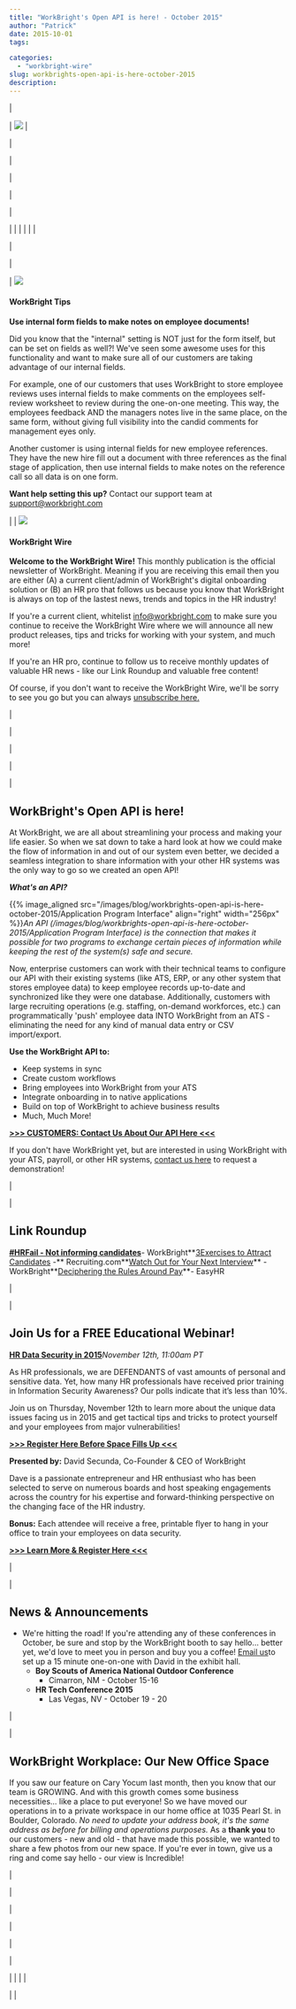 ```yaml
---
title: "WorkBright's Open API is here! - October 2015"
author: "Patrick"
date: 2015-10-01
tags:

categories:
  - "workbright-wire"
slug: workbrights-open-api-is-here-october-2015
description: 
---
```

| <!-- // Begin Template Header \ -->

| <!-- // Begin Module: Standard Header Image \ --> ![](/images/blog/workbrights-open-api-is-here-october-2015/Newsletter_Header.png) <!-- // End Module: Standard Header Image \ --> |

<!-- // End Template Header \ --> |
| <!-- // Begin Template Body \ -->

|<!-- // Begin Sidebar \ --> 

| <!-- // Begin Module: Social Block with Icons \ -->

| 

| |
| |
| | 
<!-- // End Module: Social Block with Icons \ -->
 |

 |

<!-- // Begin Module: Top Image with Content \ -->

| ![](/images/blog/workbrights-open-api-is-here-october-2015/did_you_know.png)

#### WorkBright Tips
**Use internal form fields to make notes on employee documents!**   
  
Did you know that the "internal" setting is NOT just for the form itself, but can be set on fields as well?! We've seen some awesome uses for this functionality and want to make sure all of our customers are taking advantage of our internal fields.  
  
For example, one of our customers that uses WorkBright to store employee reviews uses internal fields to make comments on the employees self-review worksheet to review during the one-on-one meeting. This way, the employees feedback AND the managers notes live in the same place, on the same form, without giving full visibility into the candid comments for management eyes only.  
  
Another customer is using internal fields for new employee references. They have the new hire fill out a document with three references as the final stage of application, then use internal fields to make notes on the reference call so all data is on one form.  
  
**Want help setting this up?** Contact our support team at [support@workbright.com](mailto:support@workbright.com)  
  

 |
| ![](/images/blog/workbrights-open-api-is-here-october-2015/newslettter_icon.png)

#### WorkBright Wire
**Welcome to the WorkBright Wire!** This monthly publication is the official newsletter of WorkBright. Meaning if you are receiving this email then you are either (A) a current client/admin of WorkBright's digital onboarding solution or (B) an HR pro that follows us because you know that WorkBright is always on top of the lastest news, trends and topics in the HR industry!  
  
If you're a current client, whitelist info@workbright.com to make sure you continue to receive the WorkBright Wire where we will announce all new product releases, tips and tricks for working with your system, and much more!  
  
If you're an HR pro, continue to follow us to receive monthly updates of valuable HR news - like our Link Roundup and valuable free content!  
  
Of course, if you don't want to receive the WorkBright Wire, we'll be sorry to see you go but you can always [unsubscribe here.](%%unsubscribe%%)   
  

 |

<!-- // End Module: Top Image with Content \ --> |

 |<!-- // End Sidebar \ --> 

| <!-- // Begin Module: Standard Content \ -->

| 

## WorkBright's Open API is here!

At WorkBright, we are all about streamlining your process and making your life easier. So when we sat down to take a hard look at how we could make the flow of information in and out of our system even better, we decided a seamless integration to share information with your other HR systems was the only way to go so we created an open API! 

**_What's an API?_**

  
  
 {{% image_aligned src="/images/blog/workbrights-open-api-is-here-october-2015/Application Program Interface" align="right" width="256px" %}}_An API (/images/blog/workbrights-open-api-is-here-october-2015/Application Program Interface) is the connection that makes it possible for two programs to exchange certain pieces of information while keeping the rest of the system(s) safe and secure._   
  
Now, enterprise customers can work with their technical teams to configure our API with their existing systems (like ATS, ERP, or any other system that stores employee data) to keep employee records up-to-date and synchronized like they were one database. Additionally, customers with large recruiting operations (e.g. staffing, on-demand workforces, etc.) can programmatically 'push' employee data INTO WorkBright from an ATS - eliminating the need for any kind of manual data entry or CSV import/export.   
  
**Use the WorkBright API to:**  
  

- Keep systems in sync
- Create custom workflows
- Bring employees into WorkBright from your ATS
- Integrate onboarding in to native applications
- Build on top of WorkBright to achieve business results
- Much, Much More! 

[**\>\>\> CUSTOMERS: Contact Us About Our API Here \<\<\<**](https://workbright.com/contact/)

If you don't have WorkBright yet, but are interested in using WorkBright with your ATS, payroll, or other HR systems, [contact us here](https://workbright.com/request-a-demo/) to request a demonstration!   
  

 |

| 

## Link Roundup 

[**#HRFail - Not informing candidates**](https://workbright.com/hrfail-not-telling-candidates-they-havent-gotten-the-job/)- WorkBright**[3](https://www.hrbartender.com/2015/leadership-and-management/what-happens-at-the-meeting-after-the-meeting/?utm_source=feedburner&utm_medium=feed&utm_campaign=Feed%3A+HrBartender+%28hr+bartender%29)[Exercises to Attract Candidates](http://www.recruiting.com/articles/3-exercises-to-attract-the-perfect-candidates/) -** Recruiting.com**[Watch Out for Your Next Interview](https://workbright.com/watch-out-your-next-interview-could-be-a-plant/)** - WorkBright**[Deciphering the Rules Around Pay](http://easysmallbusinesshr.com/2015/09/should-employers-keep-time-records-for-exempt-employees/)**- EasyHR

 |

| 

## Join Us for a FREE Educational Webinar!

[**HR Data Security in 2015**](https://workbright.com/hr-data-security-2015/)_November 12th, 11:00am PT_

  
  
As HR professionals, we are DEFENDANTS of vast amounts of personal and sensitive data. Yet, how many HR professionals have received prior training in Information Security Awareness? Our polls indicate that it’s less than 10%.  
  
Join us on Thursday, November 12th to learn more about the unique data issues facing us in 2015 and get tactical tips and tricks to protect yourself and your employees from major vulnerabilities!

**[\>\>\> Register Here Before Space Fills Up \<\<\<](https://workbright.com/hr-data-security-2015/)**

**Presented by:** David Secunda, Co-Founder & CEO of WorkBright  
  
Dave is a passionate entrepreneur and HR enthusiast who has been selected to serve on numerous boards and host speaking engagements across the country for his expertise and forward-thinking perspective on the changing face of the HR industry.  
  
**Bonus:** Each attendee will receive a free, printable flyer to hang in your office to train your employees on data security. 

**[\>\>\> Learn More & Register Here \<\<\<](https://workbright.com/hr-data-security-2015/)**

  
  

 |

| 

## News & Announcements

- We're hitting the road! If you're attending any of these conferences in October, be sure and stop by the WorkBright booth to say hello... better yet, we'd love to meet you in person and buy you a coffee! [Email us](mailto:info@workbright.com)to set up a 15 minute one-on-one with David in the exhibit hall. 
  - **​Boy Scouts of America National Outdoor Conference**
    - ​Cimarron, NM - October 15-16
  - **HR Tech Conference 2015**
    - Las Vegas, NV - October 19 - 20

 |

| 

## WorkBright Workplace: Our New Office Space

If you saw our feature on Cary Yocum last month, then you know that our team is GROWING. And with this growth comes some business necessities... like a place to put everyone! So we have moved our operations in to a private workspace in our home office at 1035 Pearl St. in Boulder, Colorado. _No need to update your address book, it's the same address as before for billing and operations purposes._ 
As a **thank you** to our customers - new and old - that have made this possible, we wanted to share a few photos from our new space. If you're ever in town, give us a ring and come say hello - our view is Incredible!  
  

 |

<!-- // End Module: Standard Content \ --> |

 |

<!-- // End Template Body \ --> |
| <!-- // Begin Template Footer \ -->

| <!-- // Begin Module: Standard Footer \ -->

| |
| |

<!-- // End Module: Standard Footer \ --> |

<!-- // End Template Footer \ --> |
